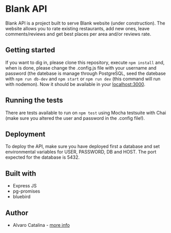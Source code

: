 # Blank API

Blank API is a project built to serve Blank website (under construction). The website allows you to rate existing restaurants, add new ones, leave comments/reviews and get best places per area and/or reviews rate.

## Getting started

 If you want to dig in, please clone this repository, execute ```npm install``` and, when is done, please change the .config.js file with your username and password (the datebase is manage through PostgreSQL, seed the datebase with ```npm run db-dev``` and ```npm start``` or ```npm run dev``` (this command will run with nodemon). Now it should be available in your [localhost:3000](http://localhost:3000).
 
## Running the tests

There are tests available to run on ```npm test``` using Mocha testsuite with Chai (make sure you altered the user and password in the .config file!).

## Deployment

To deploy the API, make sure you have deployed first a database and set environmental variables for USER, PASSWORD, DB and HOST. The port expected for the database is 5432.

## Built with

* Express JS
* pg-promises
* bluebird

## Author

* Alvaro Catalina - [more info](https://acatalina.github.io/portfolio)